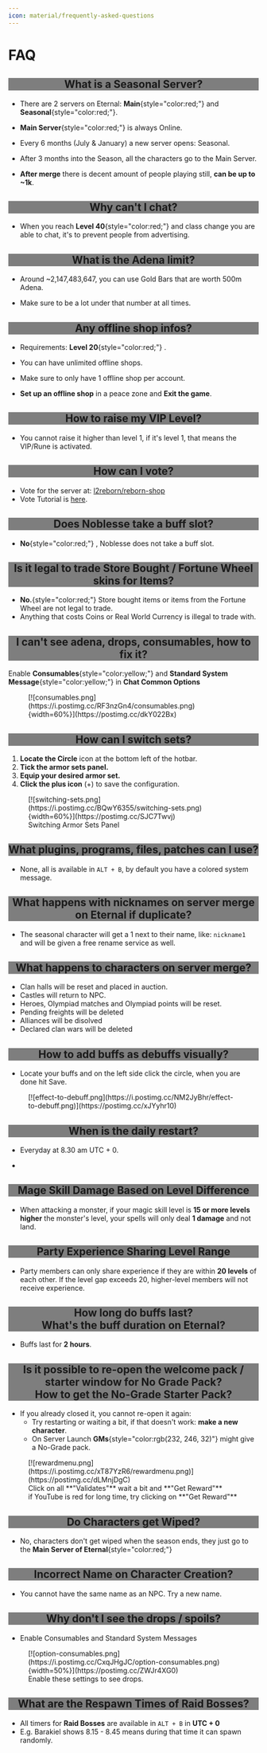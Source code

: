 ```yaml
---
icon: material/frequently-asked-questions
---
```


<style>
h2 {
    background-color: rgba(0, 0, 0, 0.5);
    text-align: center;
}
</style>

# FAQ

## What is a Seasonal Server?

- There are 2 servers on Eternal: **Main**{style="color:red;"} and **Seasonal**{style="color:red;"}.

- **Main Server**{style="color:red;"} is always Online.

- Every 6 months (July & January) a new server opens: Seasonal.

- After 3 months into the Season, all the characters go to the Main Server.

- **After merge** there is decent amount of people playing still, **can be up to ~1k**.

## Why can't I chat?

- When you reach **Level 40**{style="color:red;"} and class change you are able to chat, it's to prevent people from advertising.

## What is the Adena limit?

- Around ~2,147,483,647, you can use Gold Bars that are worth 500m Adena.

- Make sure to be a lot under that number at all times.

## Any offline shop infos?

- Requirements: **Level 20**{style="color:red;"} .

- You can have unlimited offline shops.

- Make sure to only have 1 offline shop per account.

- **Set up an offline shop** in a peace zone and **Exit the game**.

## How to raise my VIP Level?

- You cannot raise it higher than level 1, if it's level 1, that means the VIP/Rune is activated.

## How can I vote?

- Vote for the server at: [l2reborn/reborn-shop](https://l2reborn.org/reborn-shop/#eternal-il-x10)
- Vote Tutorial is [here](../gameplay/progression/voting.md).

## Does Noblesse take a buff slot?

- **No**{style="color:red;"} , Noblesse does not take a buff slot.

## Is it legal to trade Store Bought / Fortune Wheel skins for Items?

- **No.**{style="color:red;"}  Store bought items or items from the Fortune Wheel are not legal to trade.
- Anything that costs Coins or Real World Currency is illegal to trade with.

## I can't see adena, drops, consumables, how to fix it?
Enable **Consumables**{style="color:yellow;"} and **Standard System Message**{style="color:yellow;"} in **Chat Common Options**
<figure markdown>
[![consumables.png](https://i.postimg.cc/RF3nzGn4/consumables.png){width=60%}](https://postimg.cc/dkY022Bx)
</figure>

## How can I switch sets?

1. **Locate the Circle** icon at the bottom left of the hotbar.
2. **Tick the armor sets panel.**
3. **Equip your desired armor set.**
4. **Click the plus icon** (+) to save the configuration.

<figure markdown>
[![switching-sets.png](https://i.postimg.cc/BQwY6355/switching-sets.png){width=60%}](https://postimg.cc/SJC7Twvj)
<figcaption>Switching Armor Sets Panel</figcaption>
</figure>


## What plugins, programs, files, patches can I use?

- None, all is available in `ALT + B`, by default you have a colored system message.

## What happens with nicknames on server merge on Eternal if duplicate?

- The seasonal character will get a 1 next to their name, like: `nickname1` and will be given a free rename service as well.

## What happens to characters on server merge?

- Clan halls will be reset and placed in auction.
- Castles will return to NPC.
- Heroes, Olympiad matches and Olympiad points will be reset.
- Pending freights will be deleted
- Alliances will be disolved
- Declared clan wars will be deleted

## How to add buffs as debuffs visually?

- Locate your buffs and on the left side click the circle, when you are done hit Save.

<figure markdown>
[![effect-to-debuff.png](https://i.postimg.cc/NM2JyBhr/effect-to-debuff.png)](https://postimg.cc/xJYyhr10)
</figure>

## When is the daily restart?

- Everyday at 8.30 am UTC + 0.
<ul>
<li id="utc-time"></li>
</ul>

## Mage Skill Damage Based on Level Difference

- When attacking a monster, if your magic skill level is **15 or more levels higher** the monster's level, your spells will only deal **1 damage** and not land.

## Party Experience Sharing Level Range

- Party members can only share experience if they are within **20 levels** of each other. If the level gap exceeds 20, higher-level members will not receive experience.

## How long do buffs last? <br> What's the buff duration on Eternal?

- Buffs last for **2 hours**.

## Is it possible to re-open the welcome pack / starter window for No Grade Pack? <br> How to get the No-Grade Starter Pack?
- If you already closed it, you cannot re-open it again:
    - Try restarting or waiting a bit, if that doesn't work: **make a new character**.
    - On Server Launch **GMs**{style="color:rgb(232, 246, 32)"} might give a No-Grade pack.

<figure markdown>
[![rewardmenu.png](https://i.postimg.cc/xT87YzR6/rewardmenu.png)](https://postimg.cc/dLMnjDgC)
<figcaption markdown>Click on all **"Validates"** wait a bit and **"Get Reward"** <br>if YouTube is red for long time, try clicking on **"Get Reward"**</figcaption>
</figure>

## Do Characters get Wiped?

- No, characters don't get wiped when the season ends, they just go to the **Main Server of Eternal**{style="color:red;"}

## Incorrect Name on Character Creation?

- You cannot have the same name as an NPC. Try a new name.

## Why don't I see the drops / spoils?

- Enable Consumables and Standard System Messages

<figure markdown>
[![option-consumables.png](https://i.postimg.cc/CxqJHgJC/option-consumables.png){width=50%}](https://postimg.cc/ZWJr4XG0)
<figcaption>Enable these settings to see drops.</figcaption>
</figure>

## What are the Respawn Times of Raid Bosses?

- All timers for **Raid Bosses** are available in `ALT + B` in **UTC + 0**
- E.g. Barakiel shows 8.15 - 8.45 means during that time it can spawn randomly.

<script src="../js/utctime.js" defer></script>



